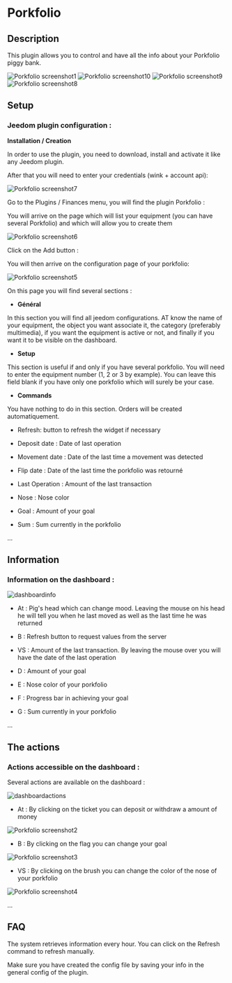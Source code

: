 Porkfolio 
=========

Description 
-----------

This plugin allows you to control and have all the info about your
Porkfolio piggy bank.

![Porkfolio screenshot1](../images/porkfolio_screenshot1.jpg)
![Porkfolio screenshot10](../images/porkfolio_screenshot10.jpg)
![Porkfolio screenshot9](../images/porkfolio_screenshot9.jpg)
![Porkfolio screenshot8](../images/porkfolio_screenshot8.jpg)

Setup 
-------------

### Jeedom plugin configuration : 

**Installation / Creation**

In order to use the plugin, you need to download, install and
activate it like any Jeedom plugin.

After that you will need to enter your credentials (wink + account
api):

![Porkfolio screenshot7](../images/porkfolio_screenshot7.jpg)

Go to the Plugins / Finances menu, you will find the plugin
Porkfolio :

You will arrive on the page which will list your equipment (you can
have several Porkfolio) and which will allow you to create them

![Porkfolio screenshot6](../images/porkfolio_screenshot6.jpg)

Click on the Add button :

You will then arrive on the configuration page of your porkfolio:

![Porkfolio screenshot5](../images/porkfolio_screenshot5.jpg)

On this page you will find several sections :

-   **Général**

In this section you will find all jeedom configurations. AT
know the name of your equipment, the object you want
associate it, the category (preferably multimedia), if you want
the equipment is active or not, and finally if you want it to be
visible on the dashboard.

-   **Setup**

This section is useful if and only if you have several
porkfolio. You will need to enter the equipment number (1, 2 or 3 by
example). You can leave this field blank if you have only one
porkfolio which will surely be your case.

-   **Commands**

You have nothing to do in this section. Orders will be created
automatiquement.

-   Refresh: button to refresh the widget if necessary

-   Deposit date : Date of last operation

-   Movement date : Date of the last time a movement was
    detected

-   Flip date : Date of the last time the porkfolio was
    retourné

-   Last Operation : Amount of the last transaction

-   Nose : Nose color

-   Goal : Amount of your goal

-   Sum : Sum currently in the porkfolio

…

Information 
----------------

### Information on the dashboard : 

![dashboardinfo](../images/dashboardinfo.jpg)

-   At : Pig's head which can change mood. Leaving the mouse
    on his head he will tell you when he last moved
    as well as the last time he was returned

-   B : Refresh button to request values from the server

-   VS : Amount of the last transaction. By leaving the mouse over
    you will have the date of the last operation

-   D : Amount of your goal

-   E : Nose color of your porkfolio

-   F : Progress bar in achieving your goal

-   G : Sum currently in your porkfolio

…

The actions 
-----------

### Actions accessible on the dashboard : 

Several actions are available on the dashboard :

![dashboardactions](../images/dashboardactions.jpg)

-   At : By clicking on the ticket you can deposit or withdraw a
    amount of money

![Porkfolio screenshot2](../images/porkfolio_screenshot2.jpg)

-   B : By clicking on the flag you can change your goal

![Porkfolio screenshot3](../images/porkfolio_screenshot3.jpg)

-   VS : By clicking on the brush you can change the color of the
    nose of your porkfolio

![Porkfolio screenshot4](../images/porkfolio_screenshot4.jpg)

…

FAQ 
---

The system retrieves information every hour. You can
click on the Refresh command to refresh manually.

Make sure you have created the config file by saving your info in
the general config of the plugin.
